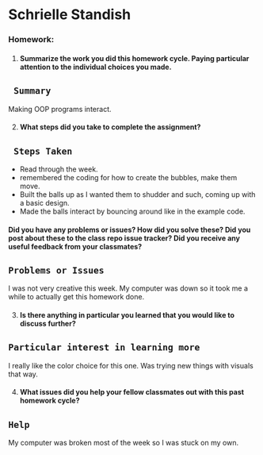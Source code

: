 # Schrielle Standish



### Homework:

1. #### Summarize the work you did this homework cycle. Paying particular attention to the individual choices you made.

## ` Summary`

Making OOP programs interact.


2. #### What steps did you take to complete the assignment?

## ` Steps Taken`

- Read through the week.
- remembered the coding for how to create the bubbles, make them move.
- Built the balls up as I wanted them to shudder and such, coming up with a basic design.
- Made the balls interact by bouncing around like in the example code.
#### Did you have any problems or issues? How did you solve these? Did you post about these to the class repo issue tracker? Did you receive any useful feedback from your classmates?

## `Problems or Issues`

I was not very creative this week. My computer was down so it took me a while to actually get this homework done.

3. #### Is there anything in particular you learned that you would like to discuss further?

## `Particular interest in learning more`

I really like the color choice for this one. Was trying new things with visuals that way.

4. #### What issues did you help your fellow classmates out with this past homework cycle?


## `Help`
My computer was broken most of the week so I was stuck on my own.
